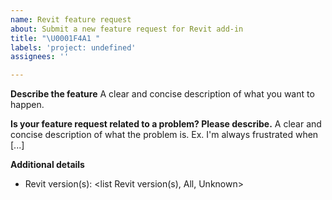 ```yaml
---
name: Revit feature request
about: Submit a new feature request for Revit add-in
title: "\U0001F4A1 "
labels: 'project: undefined'
assignees: ''

---
```


**Describe the feature**
A clear and concise description of what you want to happen.

**Is your feature request related to a problem? Please describe.**
A clear and concise description of what the problem is. Ex. I'm always frustrated when [...]

**Additional details**
- Revit version(s): <list Revit version(s), All, Unknown>
